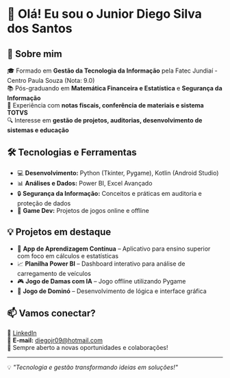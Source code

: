 # 👋 Olá! Eu sou o Junior Diego Silva dos Santos

## 🚀 Sobre mim
🎓 Formado em **Gestão da Tecnologia da Informação** pela Fatec Jundiaí - Centro Paula Souza (Nota: 9.0)  
📚 Pós-graduando em **Matemática Financeira e Estatística** e **Segurança da Informação**  
💼 Experiência com **notas fiscais, conferência de materiais e sistema TOTVS**  
🔍 Interesse em **gestão de projetos, auditorias, desenvolvimento de sistemas e educação**

## 🛠️ Tecnologias e Ferramentas
- 💻 **Desenvolvimento:** Python (Tkinter, Pygame), Kotlin (Android Studio)
- 📊 **Análises e Dados:** Power BI, Excel Avançado
- 🔒 **Segurança da Informação:** Conceitos e práticas em auditoria e proteção de dados
- 🎲 **Game Dev:** Projetos de jogos online e offline

## 💡 Projetos em destaque
- 📱 **App de Aprendizagem Contínua** – Aplicativo para ensino superior com foco em cálculos e estatísticas
- 📈 **Planilha Power BI** – Dashboard interativo para análise de carregamento de veículos
- 🎮 **Jogo de Damas com IA** – Jogo offline utilizando Pygame
- 🎲 **Jogo de Dominó** – Desenvolvimento de lógica e interface gráfica

## 📫 Vamos conectar?
🔗 [LinkedIn](https://www.linkedin.com/in/junior-diego-santos/)  
📩 **E-mail:** diegojr09@hotmail.com  
🚀 Sempre aberto a novas oportunidades e colaborações!

---
💡 *"Tecnologia e gestão transformando ideias em soluções!"*

